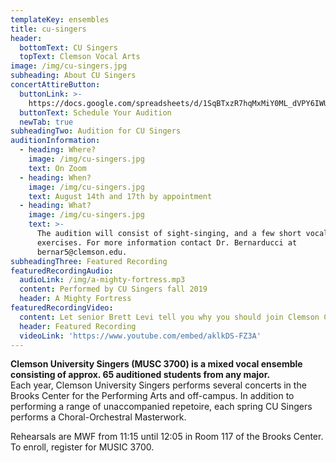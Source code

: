 ```yaml
---
templateKey: ensembles
title: cu-singers
header:
  bottomText: CU Singers
  topText: Clemson Vocal Arts
image: /img/cu-singers.jpg
subheading: About CU Singers
concertAttireButton:
  buttonLink: >-
    https://docs.google.com/spreadsheets/d/1SqBTxzR7hqMxMiY0ML_dVPY6IWUtS059Kn5s55uWFcw/edit?usp=sharing
  buttonText: Schedule Your Audition
  newTab: true
subheadingTwo: Audition for CU Singers
auditionInformation:
  - heading: Where?
    image: /img/cu-singers.jpg
    text: On Zoom
  - heading: When?
    image: /img/cu-singers.jpg
    text: August 14th and 17th by appointment
  - heading: What?
    image: /img/cu-singers.jpg
    text: >-
      The audition will consist of sight-singing, and a few short vocal
      exercises. For more information contact Dr. Bernarducci at
      bernar5@clemson.edu.
subheadingThree: Featured Recording
featuredRecordingAudio:
  audioLink: /img/a-mighty-fortress.mp3
  content: Performed by CU Singers fall 2019
  header: A Mighty Fortress
featuredRecordingVideo:
  content: Let senior Brett Levi tell you why you should join Clemson Choirs
  header: Featured Recording
  videoLink: 'https://www.youtube.com/embed/aklkDS-FZ3A'
---
```

**Clemson University Singers (MUSC 3700) is a mixed vocal ensemble consisting of approx. 65 auditioned students from any major.**\
Each year, Clemson University Singers performs several concerts in the Brooks Center for the Performing Arts and off-campus. In addition to performing a range of unaccompanied repetoire, each spring CU Singers performs a Choral-Orchestral Masterwork. 

Rehearsals are MWF from 11:15 until 12:05 in Room 117 of the Brooks Center. To enroll, register for MUSIC 3700.
